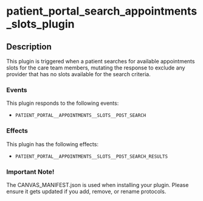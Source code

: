 patient_portal_search_appointments_slots_plugin
=========================================

## Description

This plugin is triggered when a patient searches for available appointments slots for the care team
members, mutating the response to exclude any provider that has no slots available for the search criteria.

### Events

This plugin responds to the following events:

- `PATIENT_PORTAL__APPOINTMENTS__SLOTS__POST_SEARCH`

### Effects

This plugin has the following effects:

- `PATIENT_PORTAL__APPOINTMENTS__SLOTS__POST_SEARCH_RESULTS`


### Important Note!

The CANVAS_MANIFEST.json is used when installing your plugin. Please ensure it
gets updated if you add, remove, or rename protocols.
